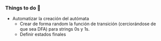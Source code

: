 ### Things to do :calendar:

* Automatizar la creación del autómata 
  * Crear de forma random la función de transición (cerciorándose de que sea DFA) para strings 0s y 1s.
  * Definir estados finales


